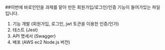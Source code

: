 ##이번에 바로인턴을 과제를 맡아 만든 회원가입/로그인/인증 기능이 들어가있는 파일입니다.
1. 기능 개발 (회원가입, 로그인, jwt 토큰을 이용한 인증/인가)
2. 테스트 (Jest)
3. API 명세서 (Swagger)
4. 배포 (AWS ec2 Node.js 버전)

